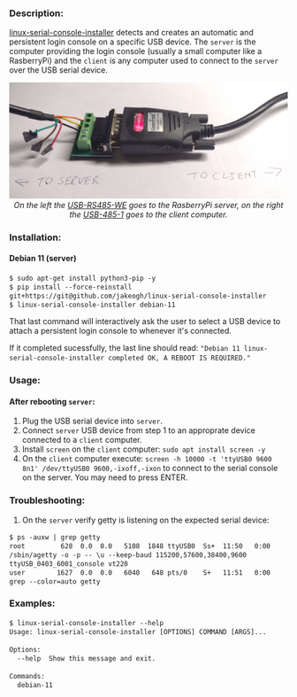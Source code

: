 <!--- NOTE! THIS FILE IS AUTOMATICALLY GENERATED, IF YOU ARE READING THIS, YOU ARE EDITING THE WRONG FILE --->
### Description:
[linux-serial-console-installer](https://github.com/jakeogh/linux-serial-console-installer) detects and creates an automatic and persistent login console on a specific USB device. The `server` is the computer providing the login console (usually a small computer like a RasberryPi) and the `client` is any computer used to connect to the `server` over the USB serial device.

<p align="center">
<img src="https://github.com/jakeogh/linux-serial-console-installer/raw/master/example.jpg" width="700">
<br>
<em>On the left the <a href="https://ftdichip.com/products/usb-rs485-we-1800-bt/">USB-RS485-WE</a> goes to the RasberryPi server, on the right the <a href="https://www.commfront.com/products/usb-to-2-wire-rs485-adapter-converter">USB-485-1</a> goes to the client computer.</em>
</p>

### Installation:

#### Debian 11 (server)
```
$ sudo apt-get install python3-pip -y
$ pip install --force-reinstall git+https://git@github.com/jakeogh/linux-serial-console-installer
$ linux-serial-console-installer debian-11
```

That last command will interactively ask the user to select a USB device to attach a persistent login console to whenever it's connected.

If it completed sucessfully, the last line should read:
```"Debian 11 linux-serial-console-installer completed OK, A REBOOT IS REQUIRED."```

### Usage:

#### After rebooting `server`:

1. Plug the USB serial device into `server`.
2. Connect `server` USB device from step 1 to an approprate device connected to a `client` computer.
3. Install `screen` on the `client` computer: `sudo apt install screen -y`
4. On the `client` computer execute: `screen -h 10000 -t 'ttyUSB0 9600 8n1' /dev/ttyUSB0 9600,-ixoff,-ixon` to connect to the serial console on the server. You may need to press ENTER.


### Troubleshooting:

1. On the `server` verify getty is listening on the expected serial device:

```
$ ps -auxw | grep getty
root         628  0.0  0.0   5108  1848 ttyUSB0  Ss+  11:50   0:00 /sbin/agetty -o -p -- \u --keep-baud 115200,57600,38400,9600 ttyUSB_0403_6001_console vt220
user        1627  0.0  0.0   6040   648 pts/0    S+   11:51   0:00 grep --color=auto getty
```

### Examples:
```
$ linux-serial-console-installer --help
Usage: linux-serial-console-installer [OPTIONS] COMMAND [ARGS]...

Options:
  --help  Show this message and exit.

Commands:
  debian-11

```
